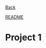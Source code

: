 <a href="Alex-Rogan.github.io/blob/master/README.md">Back</a>

[README](./README.md)

# Project 1
  
